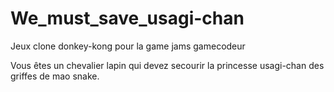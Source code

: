 # We_must_save_usagi-chan
Jeux clone donkey-kong pour la game jams gamecodeur

Vous êtes un chevalier lapin qui devez secourir la princesse usagi-chan des griffes de mao snake.
